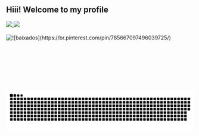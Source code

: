 ## Hiii! Welcome to my profile
 <div>
 <div>
  <a href="https://github.com/VictoriaCardosoChavesLeite">
  <img height="145em" src="https://github-readme-stats.vercel.app/api?username=VictoriaCardosoChavesLeite&show_icons=true&theme=dracula&include_all_commits=true&count_private=true"/>
  <img height="145em" src="https://github-readme-stats.vercel.app/api/top-langs/?username=VictoriaCardosoChavesLeite&layout=compact&langs_count=16&theme=dracula"/>
<div>
<div>
<div style="display: inline_block"><br>
 <img height="150em" img align="left" alt="![baixados](https://br.pinterest.com/pin/785667097496039725/)" src="https://i.pinimg.com/originals/c8/8d/16/c88d1625183ea6d0bc1301670318a17c.gif">
</div>
  
  ##
 
<div> 
 
  ![Snake animation](https://github.com/VicCardosoLeite/VicCardosoLeite/blob/output/github-contribution-grid-snake.svg)
 
</div>
